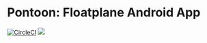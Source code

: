 # Pontoon: Floatplane Android App
[![CircleCI](https://circleci.com/gh/Dumblydore/Pontoon.svg?style=shield-token=e8244f8d38776f64138c691abfabc51682ebf562)](https://circleci.com/gh/Dumblydore/Pontoon) [![](https://img.shields.io/badge/license-GPL--3.0-blue.svg)](LICENSE)
